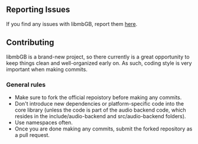 ## Reporting Issues

If you find any issues with libmbGB, report them [here](https://github.com/Buenia0/libmbGB/issues).

## Contributing

libmbGB is a brand-new project, so there currently is a great opportunity to keep things clean and well-organized early on.
As such, coding style is very important when making commits.

### General rules

* Make sure to fork the official repoistory before making any commits.
* Don't introduce new dependencies or platform-specific code into the core library (unless the code is part of the audio backend code, which resides in the include/audio-backend and src/audio-backend folders).
* Use namespaces often.
* Once you are done making any commits, submit the forked repository as a pull request.
